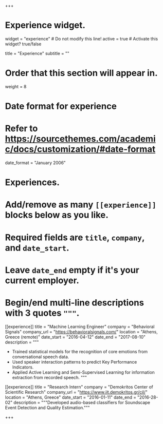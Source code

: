 +++
# Experience widget.
widget = "experience"  # Do not modify this line!
active = true  # Activate this widget? true/false

title = "Experience"
subtitle = ""

# Order that this section will appear in.
weight = 8

# Date format for experience
#   Refer to https://sourcethemes.com/academic/docs/customization/#date-format
date_format = "January 2006"

# Experiences.
#   Add/remove as many `[[experience]]` blocks below as you like.
#   Required fields are `title`, `company`, and `date_start`.
#   Leave `date_end` empty if it's your current employer.
#   Begin/end multi-line descriptions with 3 quotes `"""`.
[[experience]]
  title = "Machine Learning Engineer"
  company = "Behavioral Signals"
  company_url = "https://behavioralsignals.com/"
  location = "Athens, Greece (remote)"
  date_start = "2016-04-12"
  date_end = "2017-08-10"
  description = """
  * Trained statistical models for the recognition of core emotions from conversational speech data. 
  * Used speaker interaction patterns to predict Key Performance Indicators.
  * Applied Active Learning and Semi-Supervised Learning for information extraction from recorded speech.
  """

[[experience]]
  title = "Research Intern"
  company = "Demokritos Center of Scientific Research"
  company_url = "https://www.iit.demokritos.gr/cil/"
  location = "Athens, Greece"
  date_start = "2016-01-11"
  date_end = "2016-28-02"
  description = """Developed audio-based classifiers for Soundscape Event Detection and Quality Estimation."""

+++
